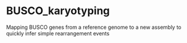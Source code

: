 # BUSCO_karyotyping
Mapping BUSCO genes from a reference genome to a new assembly to quickly infer simple rearrangement events
